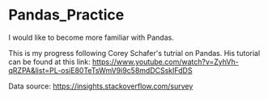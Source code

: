 # Pandas_Practice

I would like to become more familiar with Pandas. 

This is my progress following Corey Schafer's tutrial on Pandas. His tutorial can be found at this link:
https://www.youtube.com/watch?v=ZyhVh-qRZPA&list=PL-osiE80TeTsWmV9i9c58mdDCSskIFdDS

Data source: https://insights.stackoverflow.com/survey
